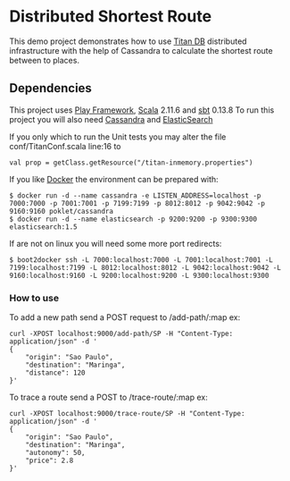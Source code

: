 # Distributed Shortest Route

This demo project demonstrates how to use [Titan DB](http://thinkaurelius.github.io/titan/) distributed
infrastructure with the help of Cassandra to calculate the
shortest route between to places.

## Dependencies

This project uses [Play Framework](https://www.playframework.com/),
[Scala](http://scala-lang.org/) 2.11.6 and [sbt](http://www.scala-sbt.org/) 0.13.8
To run this project you will also need [Cassandra](http://cassandra.apache.org/) and [ElasticSearch](https://www.elastic.co/)

If you only which to run the Unit tests you may alter the file conf/TitanConf.scala line:16 to
```
val prop = getClass.getResource("/titan-inmemory.properties")
```

If you like [Docker](https://www.docker.com/) the environment can be prepared with:

```
$ docker run -d --name cassandra -e LISTEN_ADDRESS=localhost -p 7000:7000 -p 7001:7001 -p 7199:7199 -p 8012:8012 -p 9042:9042 -p 9160:9160 poklet/cassandra
$ docker run -d --name elasticsearch -p 9200:9200 -p 9300:9300 elasticsearch:1.5
```

If are not on linux you will need some more port redirects:
```
$ boot2docker ssh -L 7000:localhost:7000 -L 7001:localhost:7001 -L 7199:localhost:7199 -L 8012:localhost:8012 -L 9042:localhost:9042 -L 9160:localhost:9160 -L 9200:localhost:9200 -L 9300:localhost:9300
```

### How to use

To add a new path send a POST request to /add-path/:map
ex:
```
curl -XPOST localhost:9000/add-path/SP -H "Content-Type: application/json" -d '
{
    "origin": "Sao Paulo",
    "destination": "Maringa",
    "distance": 120
}'
```

To trace a route send a POST to /trace-route/:map
ex:
```
curl -XPOST localhost:9000/trace-route/SP -H "Content-Type: application/json" -d '
{
    "origin": "Sao Paulo",
    "destination": "Maringa",
    "autonomy": 50,
    "price": 2.8
}'
```
